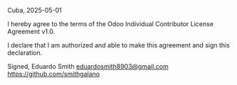 Cuba, 2025-05-01

I hereby agree to the terms of the Odoo Individual Contributor License
Agreement v1.0.

I declare that I am authorized and able to make this agreement and sign this
declaration.

Signed,
Eduardo Smith  eduardosmith8903@gmail.com https://github.com/smithgalano
